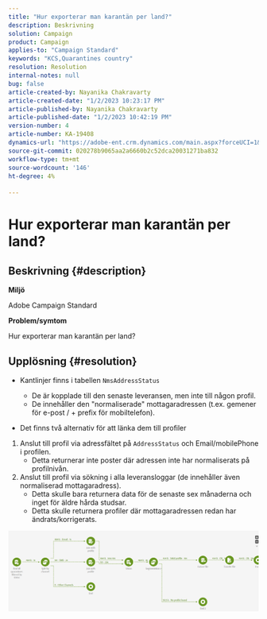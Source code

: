 ```yaml
---
title: "Hur exporterar man karantän per land?"
description: Beskrivning
solution: Campaign
product: Campaign
applies-to: "Campaign Standard"
keywords: "KCS,Quarantines country"
resolution: Resolution
internal-notes: null
bug: false
article-created-by: Nayanika Chakravarty
article-created-date: "1/2/2023 10:23:17 PM"
article-published-by: Nayanika Chakravarty
article-published-date: "1/2/2023 10:42:19 PM"
version-number: 4
article-number: KA-19408
dynamics-url: "https://adobe-ent.crm.dynamics.com/main.aspx?forceUCI=1&pagetype=entityrecord&etn=knowledgearticle&id=94c3250c-ec8a-ed11-81ac-6045bd006c82"
source-git-commit: 020278b9065aa2a6660b2c52dca20031271ba832
workflow-type: tm+mt
source-wordcount: '146'
ht-degree: 4%

---
```


# Hur exporterar man karantän per land?

## Beskrivning {#description}


<b>Miljö</b>

Adobe Campaign Standard

<b>Problem/symtom</b>

Hur exporterar man karantän per land?


## Upplösning {#resolution}


- Kantlinjer finns i tabellen `NmsAddressStatus`
   - De är kopplade till den senaste leveransen, men inte till någon profil.
   - De innehåller den &quot;normaliserade&quot; mottagaradressen (t.ex. gemener för e-post / + prefix för mobiltelefon).


- Det finns två alternativ för att länka dem till profiler


1. Anslut till profil via adressfältet på `AddressStatus` och Email/mobilePhone i profilen.
   - Detta returnerar inte poster där adressen inte har normaliserats på profilnivån.
2. Anslut till profil via sökning i alla leveransloggar (de innehåller även normaliserad mottagaradress).
   - Detta skulle bara returnera data för de senaste sex månaderna och inget för äldre hårda studsar.
   - Detta skulle returnera profiler där mottagaradressen redan har ändrats/korrigerats.


![](assets/9aa27d94-2bce-ec11-a7b5-0022480a8e40.png)
